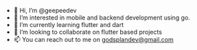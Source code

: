 - 👋 Hi, I’m @geepeedev
- 👀 I’m interested in mobile and backend development using go. 
- 🌱 I’m currently learning flutter and dart 
- 💞️ I’m looking to collaborate on flutter based projects 
- 📫 You can reach out to me on godsplandev@gmail.com

<!---
geepeedev/geepeedev is a ✨ special ✨ repository because its `README.md` (this file) appears on your GitHub profile.
You can click the Preview link to take a look at your changes.
--->
